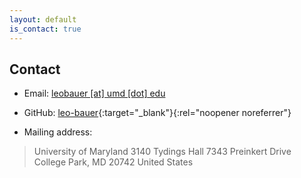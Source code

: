 ```yaml
---
layout: default
is_contact: true
---
```


## Contact

* Email: [leobauer [at] umd [dot] edu](mailto:leobauer@umd.edu)

* GitHub: [leo-bauer](https://github.com/leo-bauer){:target="_blank"}{:rel="noopener noreferrer"}

* Mailing address:

> University of Maryland 
> 3140 Tydings Hall
> 7343 Preinkert Drive
> College Park, MD 20742
> United States
